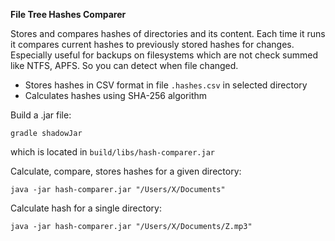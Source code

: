 **File Tree Hashes Comparer**

Stores and compares hashes of directories and its content.
Each time it runs it compares current hashes to previously stored hashes for changes.
Especially useful for backups on filesystems which are not check summed like NTFS, APFS.
So you can detect when file changed.

- Stores hashes in CSV format in file `.hashes.csv` in selected directory
- Calculates hashes using SHA-256 algorithm

Build a .jar file:
```
gradle shadowJar
```
which is located in `build/libs/hash-comparer.jar`

Calculate, compare, stores hashes for a given directory:
```
java -jar hash-comparer.jar "/Users/X/Documents"
```

Calculate hash for a single directory:
```
java -jar hash-comparer.jar "/Users/X/Documents/Z.mp3"
```
